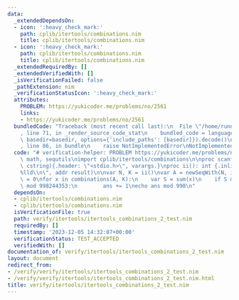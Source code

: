 ```yaml
---
data:
  _extendedDependsOn:
  - icon: ':heavy_check_mark:'
    path: cplib/itertools/combinations.nim
    title: cplib/itertools/combinations.nim
  - icon: ':heavy_check_mark:'
    path: cplib/itertools/combinations.nim
    title: cplib/itertools/combinations.nim
  _extendedRequiredBy: []
  _extendedVerifiedWith: []
  _isVerificationFailed: false
  _pathExtension: nim
  _verificationStatusIcon: ':heavy_check_mark:'
  attributes:
    PROBLEM: https://yukicoder.me/problems/no/2561
    links:
    - https://yukicoder.me/problems/no/2561
  bundledCode: "Traceback (most recent call last):\n  File \"/home/runner/.local/lib/python3.10/site-packages/onlinejudge_verify/documentation/build.py\"\
    , line 71, in _render_source_code_stat\n    bundled_code = language.bundle(stat.path,\
    \ basedir=basedir, options={'include_paths': [basedir]}).decode()\n  File \"/home/runner/.local/lib/python3.10/site-packages/onlinejudge_verify/languages/nim.py\"\
    , line 86, in bundle\n    raise NotImplementedError\nNotImplementedError\n"
  code: "# verification-helper: PROBLEM https://yukicoder.me/problems/no/2561\nimport\
    \ math, sequtils\nimport cplib/itertools/combinations\n\nproc scanf(formatstr:\
    \ cstring){.header: \"<stdio.h>\", varargs.}\nproc ii(): int {.inline.} = scanf(\"\
    %lld\\n\", addr result)\n\nvar N, K = ii()\nvar A = newSeqWith(N, ii())\nvar ans\
    \ = 0\nfor x in combinations(A, K):\n    var S = sum(x)\n    if S mod 998 >= S\
    \ mod 998244353:\n        ans += 1\necho ans mod 998\n"
  dependsOn:
  - cplib/itertools/combinations.nim
  - cplib/itertools/combinations.nim
  isVerificationFile: true
  path: verify/itertools/itertools_combinations_2_test.nim
  requiredBy: []
  timestamp: '2023-12-05 14:32:07+00:00'
  verificationStatus: TEST_ACCEPTED
  verifiedWith: []
documentation_of: verify/itertools/itertools_combinations_2_test.nim
layout: document
redirect_from:
- /verify/verify/itertools/itertools_combinations_2_test.nim
- /verify/verify/itertools/itertools_combinations_2_test.nim.html
title: verify/itertools/itertools_combinations_2_test.nim
---
```

